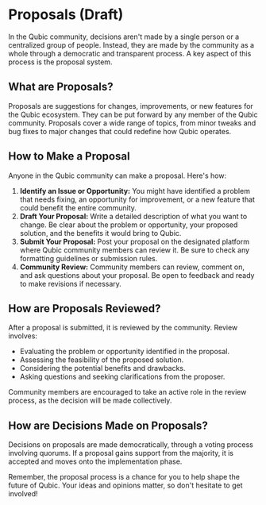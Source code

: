 # Proposals (Draft)

In the Qubic community, decisions aren't made by a single person or a centralized group of people. Instead, they are made by the community as a whole through a democratic and transparent process. A key aspect of this process is the proposal system.

## What are Proposals?

Proposals are suggestions for changes, improvements, or new features for the Qubic ecosystem. They can be put forward by any member of the Qubic community. Proposals cover a wide range of topics, from minor tweaks and bug fixes to major changes that could redefine how Qubic operates.

## How to Make a Proposal

Anyone in the Qubic community can make a proposal. Here's how:

1. **Identify an Issue or Opportunity:** You might have identified a problem that needs fixing, an opportunity for improvement, or a new feature that could benefit the entire community.
2. **Draft Your Proposal:** Write a detailed description of what you want to change. Be clear about the problem or opportunity, your proposed solution, and the benefits it would bring to Qubic.
3. **Submit Your Proposal:** Post your proposal on the designated platform where Qubic community members can review it. Be sure to check any formatting guidelines or submission rules.
4. **Community Review:** Community members can review, comment on, and ask questions about your proposal. Be open to feedback and ready to make revisions if necessary.

## How are Proposals Reviewed?

After a proposal is submitted, it is reviewed by the community. Review involves:

- Evaluating the problem or opportunity identified in the proposal.
- Assessing the feasibility of the proposed solution.
- Considering the potential benefits and drawbacks.
- Asking questions and seeking clarifications from the proposer.

Community members are encouraged to take an active role in the review process, as the decision will be made collectively.

## How are Decisions Made on Proposals?

Decisions on proposals are made democratically, through a voting process involving quorums. If a proposal gains support from the majority, it is accepted and moves onto the implementation phase.

Remember, the proposal process is a chance for you to help shape the future of Qubic. Your ideas and opinions matter, so don't hesitate to get involved!
